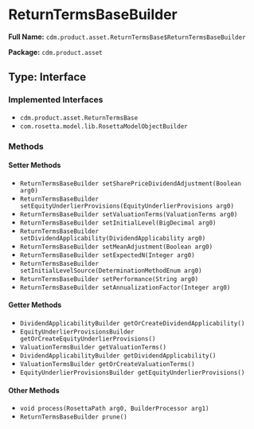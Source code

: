 # ReturnTermsBaseBuilder

**Full Name:** `cdm.product.asset.ReturnTermsBase$ReturnTermsBaseBuilder`

**Package:** `cdm.product.asset`

## Type: Interface

### Implemented Interfaces

- `cdm.product.asset.ReturnTermsBase`
- `com.rosetta.model.lib.RosettaModelObjectBuilder`

### Methods

#### Setter Methods

- `ReturnTermsBaseBuilder setSharePriceDividendAdjustment(Boolean arg0)`
- `ReturnTermsBaseBuilder setEquityUnderlierProvisions(EquityUnderlierProvisions arg0)`
- `ReturnTermsBaseBuilder setValuationTerms(ValuationTerms arg0)`
- `ReturnTermsBaseBuilder setInitialLevel(BigDecimal arg0)`
- `ReturnTermsBaseBuilder setDividendApplicability(DividendApplicability arg0)`
- `ReturnTermsBaseBuilder setMeanAdjustment(Boolean arg0)`
- `ReturnTermsBaseBuilder setExpectedN(Integer arg0)`
- `ReturnTermsBaseBuilder setInitialLevelSource(DeterminationMethodEnum arg0)`
- `ReturnTermsBaseBuilder setPerformance(String arg0)`
- `ReturnTermsBaseBuilder setAnnualizationFactor(Integer arg0)`

#### Getter Methods

- `DividendApplicabilityBuilder getOrCreateDividendApplicability()`
- `EquityUnderlierProvisionsBuilder getOrCreateEquityUnderlierProvisions()`
- `ValuationTermsBuilder getValuationTerms()`
- `DividendApplicabilityBuilder getDividendApplicability()`
- `ValuationTermsBuilder getOrCreateValuationTerms()`
- `EquityUnderlierProvisionsBuilder getEquityUnderlierProvisions()`

#### Other Methods

- `void process(RosettaPath arg0, BuilderProcessor arg1)`
- `ReturnTermsBaseBuilder prune()`

